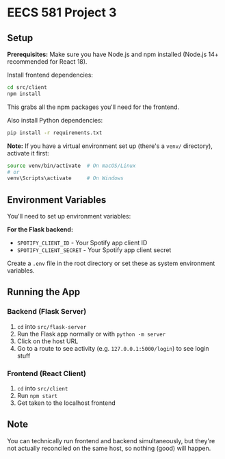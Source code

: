 # EECS 581 Project 3

## Setup

**Prerequisites:** Make sure you have Node.js and npm installed (Node.js 14+ recommended for React 18).

Install frontend dependencies:
```bash
cd src/client
npm install
```
This grabs all the npm packages you'll need for the frontend.

Also install Python dependencies:
```bash
pip install -r requirements.txt
```

**Note:** If you have a virtual environment set up (there's a `venv/` directory), activate it first:
```bash
source venv/bin/activate  # On macOS/Linux
# or
venv\Scripts\activate     # On Windows
```

## Environment Variables

You'll need to set up environment variables:

**For the Flask backend:**
- `SPOTIFY_CLIENT_ID` - Your Spotify app client ID
- `SPOTIFY_CLIENT_SECRET` - Your Spotify app client secret

Create a `.env` file in the root directory or set these as system environment variables.

## Running the App

### Backend (Flask Server)
1. `cd` into `src/flask-server`
2. Run the Flask app normally or with `python -m server`
3. Click on the host URL
4. Go to a route to see activity (e.g. `127.0.0.1:5000/login`) to see login stuff

### Frontend (React Client)
1. `cd` into `src/client`
2. Run `npm start`
3. Get taken to the localhost frontend

## Note
You can technically run frontend and backend simultaneously, but they're not actually reconciled on the same host, so nothing (good) will happen.
